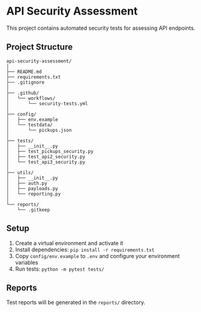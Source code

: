 # API Security Assessment

This project contains automated security tests for assessing API endpoints.

## Project Structure
```
api-security-assessment/
│
├── README.md
├── requirements.txt
├── .gitignore
│
├── .github/
│   └── workflows/
│       └── security-tests.yml
│
├── config/
│   ├── env.example
│   └── testdata/
│       └── pickups.json
│
├── tests/
│   ├── __init__.py
│   ├── test_pickups_security.py
│   ├── test_api2_security.py
│   └── test_api3_security.py
│
├── utils/
│   ├── __init__.py
│   ├── auth.py
│   ├── payloads.py
│   └── reporting.py
│
└── reports/
    └── .gitkeep
```

## Setup
1. Create a virtual environment and activate it
2. Install dependencies: `pip install -r requirements.txt`
3. Copy `config/env.example` to `.env` and configure your environment variables
4. Run tests: `python -m pytest tests/`

## Reports
Test reports will be generated in the `reports/` directory.
